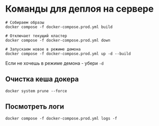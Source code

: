 # Команды для деплоя на сервере

```shell
# Собираем образы
docker compose -f docker-compose.prod.yml build
```

```shell
# Отключает текущий кластер
docker compose -f docker-compose.prod.yml down
```

```shell
# Запускаем новое в режиме демона
docker compose -f docker-compose.prod.yml up -d --build
```

Если не хочешь в режиме демона - убери `-d`

## Очистка кеша докера

```shell
docker system prune --force
```

## Посмотреть логи

```shell
docker compose -f docker-compose.prod.yml logs -f
```
